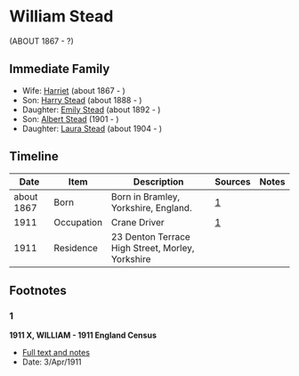 ﻿---
layout: person
subject_key: i44546659
permalink: /people/i44546659
---

# William Stead
(ABOUT 1867 - ?)

## Immediate Family

* Wife: [Harriet](./@98128898@-harriet-b1867-d.md) (about 1867 - )
* Son: [Harry Stead](./@68900898@-harry-stead-b1888-d.md) (about 1888 - )
* Daughter: [Emily Stead](./@58190216@-emily-stead-b1892-d.md) (about 1892 - )
* Son: [Albert Stead](./@51674188@-albert-stead-b1901-d.md) (1901 - )
* Daughter: [Laura Stead](./@67809808@-laura-stead-b1904-d.md) (about 1904 - )

## Timeline

Date | Item | Description | Sources | Notes
---|---|---|---|---
about 1867 | Born | Born in Bramley, Yorkshire, England. | [1](#1) | 
1911 | Occupation | Crane Driver | [1](#1) | 
1911 | Residence | 23 Denton Terrace High Street, Morley, Yorkshire |  | 

## Footnotes

### 1

**1911 X, WILLIAM - 1911 England Census**

* [Full text and notes](../sources/@17286223@-1911-stead,-william-1911-england-census.md)
* Date: 3/Apr/1911

